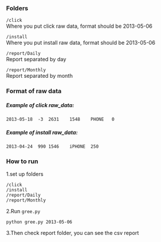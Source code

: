 ### Folders

```/click```  
Where you put click raw data, format should be 2013-05-06

```/install```  
Where you put install raw data, format should be 2013-05-06

```/report/Daily```  
Report separated by day

```/report/Monthly```  
Report separated by month

### Format of raw data

##### Example of click raw_data:  

```
2013-05-18	-3	2631	1548	PHONE	0
```

##### Example of install raw_data:  

```
2013-04-24	990	1546	iPHONE	250
```

### How to run

1.set up folders

```
/click
/install
/report/Daily
/report/Monthly
```
2.Run ```gree.py```

```
python gree.py 2013-05-06  
```

3.Then check report folder, you can see the csv report